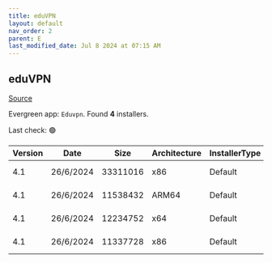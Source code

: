 ```yaml
---
title: eduVPN
layout: default
nav_order: 2
parent: E
last_modified_date: Jul 8 2024 at 07:15 AM
---
```


## eduVPN

[Source](https://app.eduvpn.org/)

Evergreen app: `Eduvpn`. Found **4** installers.

Last check: 🟢

| Version | Date      | Size     | Architecture | InstallerType | Type | URI                                                                                                                                                                    |
| ------- | --------- | -------- | ------------ | ------------- | ---- | ---------------------------------------------------------------------------------------------------------------------------------------------------------------------- |
| 4.1     | 26/6/2024 | 33311016 | x86          | Default       | exe  | [https://github.com/Amebis/eduVPN/releases/download/4.1/eduVPNClient_4.1.exe](https://github.com/Amebis/eduVPN/releases/download/4.1/eduVPNClient_4.1.exe)             |
| 4.1     | 26/6/2024 | 11538432 | ARM64        | Default       | msi  | [https://github.com/Amebis/eduVPN/releases/download/4.1/eduVPNClient_4.1_ARM64.msi](https://github.com/Amebis/eduVPN/releases/download/4.1/eduVPNClient_4.1_ARM64.msi) |
| 4.1     | 26/6/2024 | 12234752 | x64          | Default       | msi  | [https://github.com/Amebis/eduVPN/releases/download/4.1/eduVPNClient_4.1_x64.msi](https://github.com/Amebis/eduVPN/releases/download/4.1/eduVPNClient_4.1_x64.msi)     |
| 4.1     | 26/6/2024 | 11337728 | x86          | Default       | msi  | [https://github.com/Amebis/eduVPN/releases/download/4.1/eduVPNClient_4.1_x86.msi](https://github.com/Amebis/eduVPN/releases/download/4.1/eduVPNClient_4.1_x86.msi)     |
